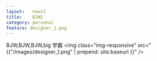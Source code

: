 ```yaml
--- 
layout:   news2
title:    BJW2
category: personal
feature: designer_1.png
---
```


BJW,BJW,BJW,big 学霸 <!--break-->
<img class="img-responsive" src="{{"/images/designer_1.png" | prepend: site.baseurl }}" />

